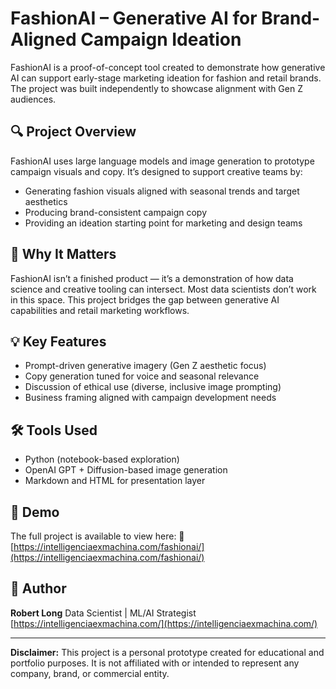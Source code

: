 # FashionAI – Generative AI for Brand-Aligned Campaign Ideation

FashionAI is a proof-of-concept tool created to demonstrate how generative AI can support early-stage marketing ideation for fashion and retail brands. The project was built independently to showcase alignment with Gen Z audiences.

## 🔍 Project Overview

FashionAI uses large language models and image generation to prototype campaign visuals and copy. It’s designed to support creative teams by:

* Generating fashion visuals aligned with seasonal trends and target aesthetics
* Producing brand-consistent campaign copy
* Providing an ideation starting point for marketing and design teams

## 🧠 Why It Matters

FashionAI isn’t a finished product — it’s a demonstration of how data science and creative tooling can intersect. Most data scientists don’t work in this space. This project bridges the gap between generative AI capabilities and retail marketing workflows.

## 💡 Key Features

* Prompt-driven generative imagery (Gen Z aesthetic focus)
* Copy generation tuned for voice and seasonal relevance
* Discussion of ethical use (diverse, inclusive image prompting)
* Business framing aligned with campaign development needs

## 🛠️ Tools Used

* Python (notebook-based exploration)
* OpenAI GPT + Diffusion-based image generation
* Markdown and HTML for presentation layer

## 📎 Demo

The full project is available to view here:
🔗 [https://intelligenciaexmachina.com/fashionai/](https://intelligenciaexmachina.com/fashionai/)

## 🙋 Author

**Robert Long**
Data Scientist | ML/AI Strategist
[https://intelligenciaexmachina.com/](https://intelligenciaexmachina.com/)

---

**Disclaimer:** This project is a personal prototype created for educational and portfolio purposes. It is not affiliated with or intended to represent any company, brand, or commercial entity.
